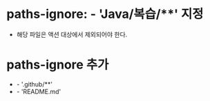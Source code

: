# paths-ignore: - 'Java/복습/**' 지정
* 해당 파일은 액션 대상에서 제외되어야 한다.

# paths-ignore 추가
* \- '.github/**'
* \- 'README.md'